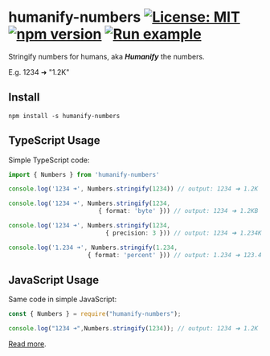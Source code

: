 # humanify-numbers [![License: MIT](https://img.shields.io/badge/license-MIT-yellow.svg)](https://opensource.org/licenses/MIT) [![npm version](https://img.shields.io/npm/v/humanify-numbers.svg?style=flat)](https://www.npmjs.com/package/humanify-numbers) [![Run example](https://img.shields.io/static/v1?label=repl.it&message=run%20example&color=blue)](https://repl.it/join/ahkbmpzw-ezborgy)

Stringify numbers for humans, aka **_Humanify_** the numbers. 

E.g. 1234 ➜ "1.2K"

## Install 

~~~
npm install -s humanify-numbers
~~~

## TypeScript Usage

Simple TypeScript code:

~~~typescript
import { Numbers } from 'humanify-numbers'

console.log('1234 ➜', Numbers.stringify(1234)) // output: 1234 ➜ 1.2K

console.log('1234 ➜', Numbers.stringify(1234, 
                         { format: 'byte' })) // output: 1234 ➜ 1.2KB

console.log('1234 ➜', Numbers.stringify(1234, 
                           { precision: 3 })) // output: 1234 ➜ 1.234K

console.log('1.234 ➜', Numbers.stringify(1.234, 
                      { format: 'percent' })) // output: 1.234 ➜ 123.4%
~~~

## JavaScript Usage

Same code in simple JavaScript:

~~~javascript
const { Numbers } = require("humanify-numbers");

console.log("1234 ➜",Numbers.stringify(1234)); // output: 1234 ➜ 1.2K

~~~

[Read more](https://github.com/simplyCoders/humanify-numbers).
